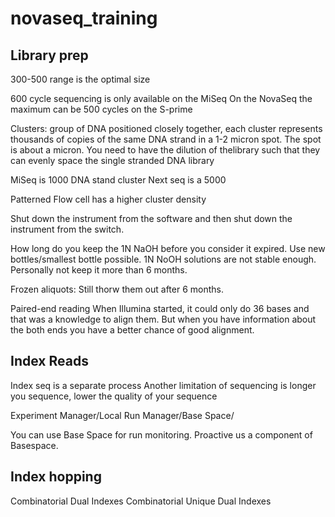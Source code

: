 # novaseq_training

## Library prep

300-500 range is the optimal size

600 cycle sequencing is only available on the MiSeq
On the NovaSeq the maximum can be 500 cycles on the S-prime

Clusters: group of DNA positioned closely together, each cluster represents thousands of copies of the same DNA strand in a 1-2 micron spot. The spot is about a micron. You need to have the dilution of thelibrary such that they can evenly space the single stranded DNA library

MiSeq is 1000 DNA stand cluster
Next seq is a 5000


Patterned Flow cell has a higher cluster density

Shut down the instrument from the software and then shut down the instrument from the switch.

How long do you keep the 1N NaOH before you consider it expired.
Use new bottles/smallest bottle possible.
1N NoOH solutions are not stable enough. Personally not keep it more than 6 months.

Frozen aliquots: Still thorw them out after 6 months.

Paired-end reading
When Illumina started, it could only do 36 bases and that was a knowledge to align them.
But when you have information about the both ends you have a better chance of good alignment.

## Index Reads
Index seq is a separate process
Another limitation of sequencing is longer you sequence, lower the quality of your sequence

Experiment Manager/Local Run Manager/Base Space/

You can use Base Space for run monitoring. Proactive us a component of Basespace.

## Index hopping 
Combinatorial Dual Indexes
Combinatorial Unique Dual Indexes


